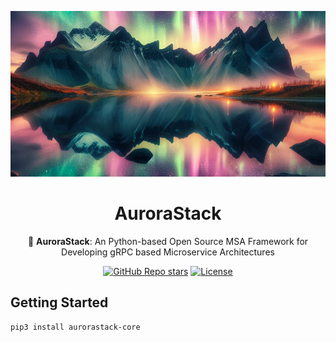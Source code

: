 <div align="center">

![Logo of AuroraStack, A beacon of light in the dark night](./aurorastack_logo.png)

# **AuroraStack**

🤖 **AuroraStack**: An Python-based Open Source MSA Framework for Developing gRPC based Microservice Architectures

[![GitHub Repo stars](https://img.shields.io/github/stars/aurorastack/aurorastack-core)](https://github.com/aurorastack/aurorastack-core)
[![License](https://img.shields.io/badge/License-Apache_2.0-blue.svg)](https://opensource.org/licenses/Apache-2.0)

</div>

## Getting Started

```
pip3 install aurorastack-core
```
